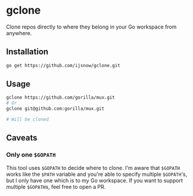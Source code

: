 # gclone

Clone repos directly to where they belong in your Go workspace from anywhere.

## Installation

```bash
go get https://github.com/ijsnow/gclone.git
```

## Usage

```bash
gclone https://github.com/gorilla/mux.git
# Or
gclone git@github.com:gorilla/mux.git

# Will be cloned
```

## Caveats

### Only one `$GOPATH`

This tool uses `$GOPATH` to decide where to clone. I'm aware that `$GOPATH` works
like the `$PATH` variable and you're able to specify multiple `$GOPATH`'s, but I
only have one which is to my Go workspace. If you want to support multiple `$GOPATH`s,
feel free to open a PR.
